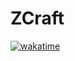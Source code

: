 # ZCraft

[![wakatime](https://wakatime.com/badge/github/madeup1/ZCraft.svg)](https://wakatime.com/badge/github/madeup1/ZCraft)